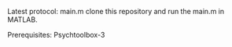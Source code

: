 Latest protocol: main.m
clone this repository and run the main.m in MATLAB. 

Prerequisites: Psychtoolbox-3 

